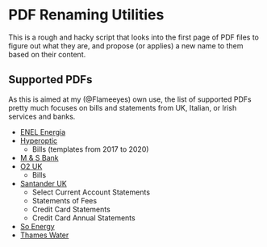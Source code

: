 <!--
SPDX-FileCopyrightText: 2020 Diego Elio Pettenò

SPDX-License-Identifier: MIT
-->

# PDF Renaming Utilities

This is a rough and hacky script that looks into the first page of PDF files to figure out
what they are, and propose (or applies) a new name to them based on their content.

## Supported PDFs

As this is aimed at my (@Flameeyes) own use, the list of supported PDFs pretty much
focuses on bills and statements from UK, Italian, or Irish services and banks.

 * [ENEL Energia](https://www.enel.it/)
 * [Hyperoptic](https://www.hyperoptic.com/)
   - Bills (templates from 2017 to 2020)
 * [M & S Bank](https://bank.marksandspencer.com/)
 * [O2 UK](https://www.o2.co.uk/)
    - Bills
 * [Santander UK](https://www.santander.co.uk)
   - Select Current Account Statements
   - Statements of Fees
   - Credit Card Statements
   - Credit Card Annual Statements
 * [So Energy](https://www.so.energy/)
 * [Thames Water](https://www.thameswater.co.uk/)
